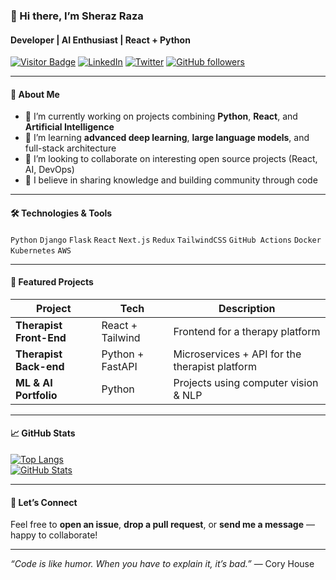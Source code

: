 ### 👋 Hi there, I’m Sheraz Raza  
#### Developer | AI Enthusiast | React + Python  

[![Visitor Badge](https://visitor-badge.laobi.icu/badge?page_id=sherazrazadev.sherazrazadev)](https://github.com/sherazrazadev)
[![LinkedIn](https://img.shields.io/badge/LinkedIn-SherazRaza-blue?style=for-the-badge&logo=linkedin)](https://www.linkedin.com/in/sherazrazadev)
[![Twitter](https://img.shields.io/badge/Twitter-@sherazrazadev-1DA1F2?style=for-the-badge&logo=twitter)](https://twitter.com/sherazrazadev)
[![GitHub followers](https://img.shields.io/github/followers/sherazrazadev?label=Follow&style=social)](https://github.com/sherazrazadev)

---

#### 🚀 About Me  
- 🔭 I’m currently working on projects combining **Python**, **React**, and **Artificial Intelligence**  
- 🌱 I’m learning **advanced deep learning**, **large language models**, and full-stack architecture  
- 👯 I’m looking to collaborate on interesting open source projects (React, AI, DevOps)  
- 🤝 I believe in sharing knowledge and building community through code  

---

#### 🛠️ Technologies & Tools  
`Python` `Django` `Flask` `React` `Next.js` `Redux` `TailwindCSS` `GitHub Actions` `Docker` `Kubernetes` `AWS`

---

#### 🌟 Featured Projects  
| Project | Tech | Description |
|--------|------|-------------|
| **Therapist Front-End** | React + Tailwind | Frontend for a therapy platform |
| **Therapist Back-end** | Python + FastAPI | Microservices + API for the therapist platform |
| **ML & AI Portfolio** | Python | Projects using computer vision & NLP |

---

#### 📈 GitHub Stats  
[![Top Langs](https://github-readme-stats.vercel.app/api/top-langs/?username=sherazrazadev&layout=compact)](https://github.com/sherazrazadev)  
[![GitHub Stats](https://github-readme-stats.vercel.app/api?username=sherazrazadev&show_icons=true&theme=radical)](https://github.com/sherazrazadev)

---

#### 💬 Let’s Connect  
Feel free to **open an issue**, **drop a pull request**, or **send me a message** — happy to collaborate!

---

*“Code is like humor. When you have to explain it, it’s bad.”* — Cory House  
